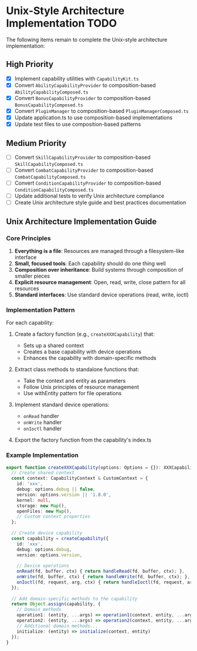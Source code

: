 # Unix-Style Architecture Implementation TODO

The following items remain to complete the Unix-style architecture implementation:

## High Priority

- [x] Implement capability utilities with `CapabilityKit.ts`
- [x] Convert `AbilityCapabilityProvider` to composition-based `AbilityCapabilityComposed.ts`
- [x] Convert `BonusCapabilityProvider` to composition-based `BonusCapabilityComposed.ts`
- [x] Convert `PluginManager` to composition-based `PluginManagerComposed.ts`
- [x] Update application.ts to use composition-based implementations
- [x] Update test files to use composition-based patterns

## Medium Priority

- [ ] Convert `SkillCapabilityProvider` to composition-based `SkillCapabilityComposed.ts`
- [ ] Convert `CombatCapabilityProvider` to composition-based `CombatCapabilityComposed.ts`
- [ ] Convert `ConditionCapabilityProvider` to composition-based `ConditionCapabilityComposed.ts`
- [ ] Update additional tests to verify Unix architecture compliance
- [ ] Create Unix architecture style guide and best practices documentation

## Unix Architecture Implementation Guide

### Core Principles

1. **Everything is a file**: Resources are managed through a filesystem-like interface
2. **Small, focused tools**: Each capability should do one thing well
3. **Composition over inheritance**: Build systems through composition of smaller pieces
4. **Explicit resource management**: Open, read, write, close pattern for all resources
5. **Standard interfaces**: Use standard device operations (read, write, ioctl)

### Implementation Pattern

For each capability:

1. Create a factory function (e.g., `createXXXCapability`) that:
   - Sets up a shared context
   - Creates a base capability with device operations
   - Enhances the capability with domain-specific methods

2. Extract class methods to standalone functions that:
   - Take the context and entity as parameters
   - Follow Unix principles of resource management
   - Use withEntity pattern for file operations

3. Implement standard device operations:
   - `onRead` handler
   - `onWrite` handler
   - `onIoctl` handler

4. Export the factory function from the capability's index.ts

### Example Implementation

```typescript
export function createXXXCapability(options: Options = {}): XXXCapability {
  // Create shared context
  const context: CapabilityContext & CustomContext = {
    id: 'xxx',
    debug: options.debug || false,
    version: options.version || '1.0.0',
    kernel: null,
    storage: new Map(),
    openFiles: new Map(),
    // Custom context properties
  };
  
  // Create device capability
  const capability = createCapability({
    id: 'xxx',
    debug: options.debug,
    version: options.version,
    
    // Device operations
    onRead(fd, buffer, ctx) { return handleRead(fd, buffer, ctx); },
    onWrite(fd, buffer, ctx) { return handleWrite(fd, buffer, ctx); },
    onIoctl(fd, request, arg, ctx) { return handleIoctl(fd, request, arg, ctx); }
  });
  
  // Add domain-specific methods to the capability
  return Object.assign(capability, {
    // Domain methods
    operation1: (entity, ...args) => operation1(context, entity, ...args),
    operation2: (entity, ...args) => operation2(context, entity, ...args),
    // Additional domain methods...
    initialize: (entity) => initialize(context, entity)
  });
}
```